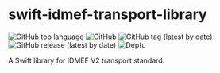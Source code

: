# swift-idmef-transport-library

![GitHub top language](https://img.shields.io/github/languages/top/teclib-idmef/swift-idmef-transport-library) ![GitHub](https://img.shields.io/github/license/teclib-idmef/swift-idmef-transport-library) ![GitHub tag (latest by date)](https://img.shields.io/github/v/tag/teclib-idmef/swift-idmef-transport-library) ![GitHub release (latest by date)](https://img.shields.io/github/v/release/teclib-idmef/swift-idmef-transport-library) ![Depfu](https://img.shields.io/depfu/teclib-idmef/swift-idmef-transport-library)

A Swift library for IDMEF V2 transport standard.
